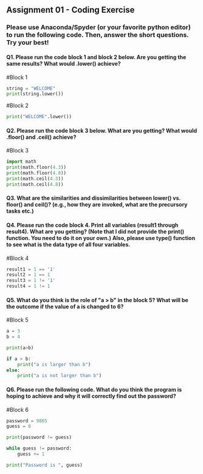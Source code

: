 

## Assignment 01 - Coding Exercise

### Please use Anaconda/Spyder (or your favorite python editor) to run the following code. Then, answer the short questions. Try your best!


#### Q1. Please run the code block 1 and block 2 below. Are you getting the same results? What would .lower() achieve?

#Block 1
```python
string = "WELCOME"
print(string.lower())
```

#Block 2
```python
print("WELCOME".lower())
```

#### Q2. Please run the code block 3 below. What are you getting? What would .floor() and .ceil() achieve?

#Block 3
```python
import math
print(math.floor(4.3))
print(math.floor(4.8))
print(math.ceil(4.3))
print(math.ceil(4.8))
```

#### Q3. What are the similarities and dissimilarities between lower() vs. floor() and ceil()? (e.g., how they are invoked, what are the precursory tasks etc.)



#### Q4. Please run the code block 4. Print all variables (result1 through result4). What are you getting? (Note that I did not provide the print() function. You need to do it on your own.) Also, please use type() function to see what is the data type of all four variables.

#Block 4
```python
result1 = 1 == '1'
result2 = 1 == 1
result3 = 1 != '1'
result4 = 1 != 1
```

#### Q5. What do you think is the role of "a > b" in the block 5? What will be the outcome if the value of a is changed to 6?

#Block 5
```python
a = 3
b = 4

print(a>b)

if a > b:
    print("a is larger than b")
else:
    print("a is not larger than b")
```

#### Q6. Please run the following code. What do you think the program is hoping to achieve and why it will correctly find out the password?
#Block 6
```python
password = 9805
guess = 0

print(password != guess)

while guess != password:
    guess += 1

print("Password is ", guess)
```
